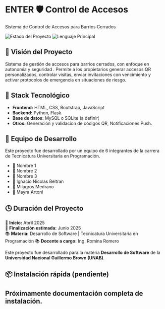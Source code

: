 # ENTER 🛡️ Control de Accesos
Sistema de Control de Accesos para Barrios Cerrados

![Estado del Proyecto](https://img.shields.io/badge/status-en%20desarrollo-yellow)
![Lenguaje Principal](https://img.shields.io/badge/backend-Python-blue)


## 🚀 Visión del Proyecto

Sistema de gestión de accesos para barrios cerrados, con enfoque en autonomia y seguridad . Permite a los propietarios generar accesos QR personalizados, controlar visitas, enviar invitaciones con vencimiento y activar protocolos de emergencia en situaciones de riesgo.

## 🧠 Stack Tecnológico

- **Frontend:** HTML, CSS, Bootstrap, JavaScript
- **Backend:** Python, Flask
- **Base de datos:** MySQL o SQLite (a definir)
- **Otros:** Generación y validacion de códigos QR, Notificaciones Push.

## 👥 Equipo de Desarrollo

Este proyecto fue desarrollado por un equipo de 6 integrantes de la carrera de Tecnicatura Universitaria en Programación.

- 👤 Nombre 1
- 👤 Nombre 2
- 👤 Nombre 3
- 👤 Ignacio Nicolas Beltran
- 👤 Milagros Medrano
- 👤 Mayra Artoni

## 🕒 Duración del Proyecto

📅 **Inicio:** Abril 2025  
📅 **Finalización estimada:** Junio 2025  
📚 **Materia:** Desarrollo de Software | Tecnicatura Universitaria en Programación
📚 **Docente a cargo:** Ing. Romina Romero

Este proyecto fue desarrollado para la materia **Desarrollo de Software** de la **Universidad Nacional Guillermo Brown (UNAB)**.




## 📦 Instalación rápida (pendiente)

Próximamente documentación completa de instalación.
---

